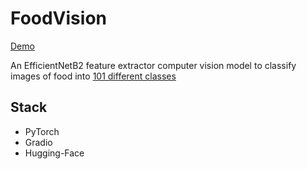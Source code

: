 # FoodVision

[Demo](https://huggingface.co/spaces/madiliu/foodvision_big)

An EfficientNetB2 feature extractor computer vision model to classify images of food into [101 different classes](https://github.com/alpapado/food-101/blob/master/data/meta/classes.txt)

## Stack
* PyTorch
* Gradio
* Hugging-Face

